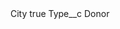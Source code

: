 <?xml version="1.0" encoding="UTF-8"?>
<CustomMetadata xmlns="http://soap.sforce.com/2006/04/metadata" xmlns:xsi="http://www.w3.org/2001/XMLSchema-instance" xmlns:xsd="http://www.w3.org/2001/XMLSchema">
    <label>City</label>
    <protected>true</protected>
    <values>
        <field>Type__c</field>
        <value xsi:type="xsd:string">Donor</value>
    </values>
</CustomMetadata>

